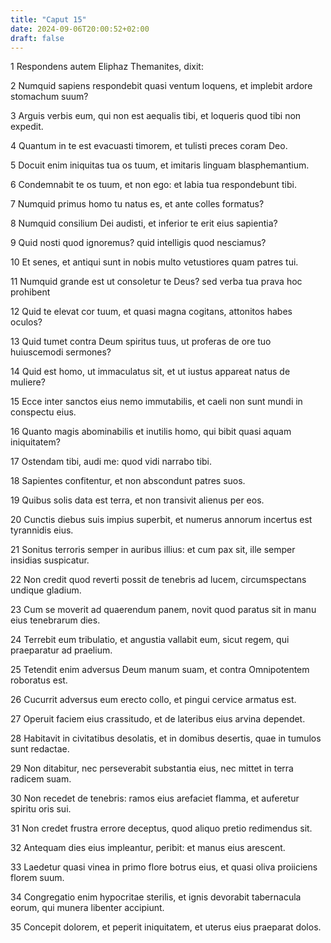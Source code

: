```yaml
---
title: "Caput 15"
date: 2024-09-06T20:00:52+02:00
draft: false
---
```



1 Respondens autem Eliphaz Themanites, dixit:

2 Numquid sapiens respondebit quasi ventum loquens, et implebit ardore stomachum suum?

3 Arguis verbis eum, qui non est aequalis tibi, et loqueris quod tibi non expedit.

4 Quantum in te est evacuasti timorem, et tulisti preces coram Deo.

5 Docuit enim iniquitas tua os tuum, et imitaris linguam blasphemantium.

6 Condemnabit te os tuum, et non ego: et labia tua respondebunt tibi.

7 Numquid primus homo tu natus es, et ante colles formatus?

8 Numquid consilium Dei audisti, et inferior te erit eius sapientia?

9 Quid nosti quod ignoremus? quid intelligis quod nesciamus?

10 Et senes, et antiqui sunt in nobis multo vetustiores quam patres tui.

11 Numquid grande est ut consoletur te Deus? sed verba tua prava hoc prohibent

12 Quid te elevat cor tuum, et quasi magna cogitans, attonitos habes oculos?

13 Quid tumet contra Deum spiritus tuus, ut proferas de ore tuo huiuscemodi sermones?

14 Quid est homo, ut immaculatus sit, et ut iustus appareat natus de muliere?

15 Ecce inter sanctos eius nemo immutabilis, et caeli non sunt mundi in conspectu eius.

16 Quanto magis abominabilis et inutilis homo, qui bibit quasi aquam iniquitatem?

17 Ostendam tibi, audi me: quod vidi narrabo tibi.

18 Sapientes confitentur, et non abscondunt patres suos.

19 Quibus solis data est terra, et non transivit alienus per eos.

20 Cunctis diebus suis impius superbit, et numerus annorum incertus est tyrannidis eius.

21 Sonitus terroris semper in auribus illius: et cum pax sit, ille semper insidias suspicatur.

22 Non credit quod reverti possit de tenebris ad lucem, circumspectans undique gladium.

23 Cum se moverit ad quaerendum panem, novit quod paratus sit in manu eius tenebrarum dies.

24 Terrebit eum tribulatio, et angustia vallabit eum, sicut regem, qui praeparatur ad praelium.

25 Tetendit enim adversus Deum manum suam, et contra Omnipotentem roboratus est.

26 Cucurrit adversus eum erecto collo, et pingui cervice armatus est.

27 Operuit faciem eius crassitudo, et de lateribus eius arvina dependet.

28 Habitavit in civitatibus desolatis, et in domibus desertis, quae in tumulos sunt redactae.

29 Non ditabitur, nec perseverabit substantia eius, nec mittet in terra radicem suam.

30 Non recedet de tenebris: ramos eius arefaciet flamma, et auferetur spiritu oris sui.

31 Non credet frustra errore deceptus, quod aliquo pretio redimendus sit.

32 Antequam dies eius impleantur, peribit: et manus eius arescent.

33 Laedetur quasi vinea in primo flore botrus eius, et quasi oliva proiiciens florem suum.

34 Congregatio enim hypocritae sterilis, et ignis devorabit tabernacula eorum, qui munera libenter accipiunt.

35 Concepit dolorem, et peperit iniquitatem, et uterus eius praeparat dolos.

